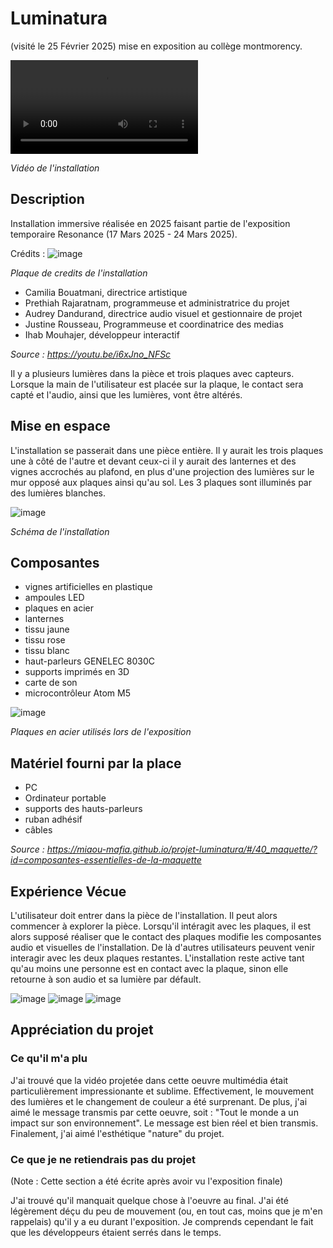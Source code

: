# Luminatura
(visité le 25 Février 2025)
mise en exposition au collège montmorency.

![video](./medias/videos/resonance_luminatura_video.mp4)

*Vidéo de l'installation*

## Description
Installation immersive réalisée en 2025 faisant partie de l'exposition temporaire Resonance (17 Mars 2025 - 24 Mars 2025).

Crédits :
![image](./medias/images/resonance_luminatura_credits.jpg)

*Plaque de credits de l'installation*

- Camilia Bouatmani, directrice artistique
- Prethiah Rajaratnam, programmeuse et administratrice du projet
- Audrey Dandurand, directrice audio visuel et gestionnaire de projet
- Justine Rousseau, Programmeuse et coordinatrice des medias
- Ihab Mouhajer, développeur interactif

*Source : https://youtu.be/i6xJno_NFSc*

Il y a plusieurs lumières dans la pièce et trois plaques avec capteurs. Lorsque la main de l'utilisateur est placée sur la plaque, le contact sera capté et l'audio, ainsi que les lumières, vont être altérés.

## Mise en espace
L'installation se passerait dans une pièce entière. Il y aurait les trois plaques une à côté de l'autre et devant ceux-ci il y aurait des lanternes et des vignes accrochés au plafond, en plus d'une projection des lumières sur le mur opposé aux plaques ainsi qu'au sol. Les 3 plaques sont illuminés par des lumières blanches.

![image](./medias/images/resonance_luminatura_schema.jpg)

*Schéma de l'installation*

## Composantes
- vignes artificielles en plastique
- ampoules LED
- plaques en acier
- lanternes
- tissu jaune
- tissu rose
- tissu blanc
- haut-parleurs GENELEC 8030C
- supports imprimés en 3D
- carte de son
- microcontrôleur Atom M5

![image](./medias/images/resonance_luminatura_plaque.jpg)

*Plaques en acier utilisés lors de l'exposition*

## Matériel fourni par la place
- PC
- Ordinateur portable
- supports des hauts-parleurs
- ruban adhésif
- câbles

*Source : https://miaou-mafia.github.io/projet-luminatura/#/40_maquette/?id=composantes-essentielles-de-la-maquette*

## Expérience Vécue
L'utilisateur doit entrer dans la pièce de l'installation. Il peut alors commencer à explorer la pièce. Lorsqu'il intéragit avec les plaques, il est alors supposé réaliser que le contact des plaques modifie les composantes audio et visuelles de l'installation. De là d'autres utilisateurs peuvent venir interagir avec les deux plaques restantes. L'installation reste active tant qu'au moins une personne est en contact avec la plaque, sinon elle retourne à son audio et sa lumière par défault.

![image](./medias/images/resonance_luminatura_blanc.jpg)
![image](./medias/images/resonance_luminatura_bleu.jpg)
![image](./medias/images/resonance_luminatura_rose.jpg)

## Appréciation du projet
### Ce qu'il m'a plu
J'ai trouvé que la vidéo projetée dans cette oeuvre multimédia était particulièrement impressionante et sublime. Effectivement, le mouvement des lumières et le changement de couleur a été surprenant. De plus, j'ai aimé le message transmis par cette oeuvre, soit : "Tout le monde a un impact sur son environnement". Le message est bien réel et bien transmis. Finalement, j'ai aimé l'esthétique "nature" du projet.

### Ce que je ne retiendrais pas du projet
(Note : Cette section a été écrite après avoir vu l'exposition finale)

J'ai trouvé qu'il manquait quelque chose à l'oeuvre au final. J'ai été légèrement déçu du peu de mouvement (ou, en tout cas, moins que je m'en rappelais) qu'il y a eu durant l'exposition. Je comprends cependant le fait que les développeurs étaient serrés dans le temps.
